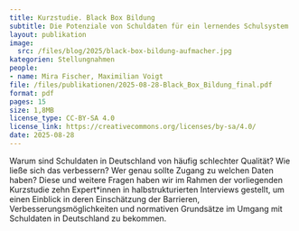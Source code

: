 ```yaml
---
title: Kurzstudie. Black Box Bildung
subtitle: Die Potenziale von Schuldaten für ein lernendes Schulsystem
layout: publikation
image:
  src: /files/blog/2025/black-box-bildung-aufmacher.jpg
kategorien: Stellungnahmen
people:
- name: Mira Fischer, Maximilian Voigt
file: /files/publikationen/2025-08-28-Black_Box_Bildung_final.pdf
format: pdf
pages: 15
size: 1,8MB
license_type: CC-BY-SA 4.0
license_link: https://creativecommons.org/licenses/by-sa/4.0/
date: 2025-08-28
---
```

Warum sind Schuldaten in Deutschland von häufig schlechter Qualität? Wie ließe sich das verbessern? Wer genau sollte Zugang zu welchen Daten haben? Diese und weitere Fragen haben wir im Rahmen der vorliegenden Kurzstudie zehn Expert*innen in halbstrukturierten Interviews gestellt, um einen Einblick in deren Einschätzung der Barrieren, Verbesserungsmöglichkeiten und normativen Grundsätze im Umgang mit Schuldaten in Deutschland zu bekommen.
